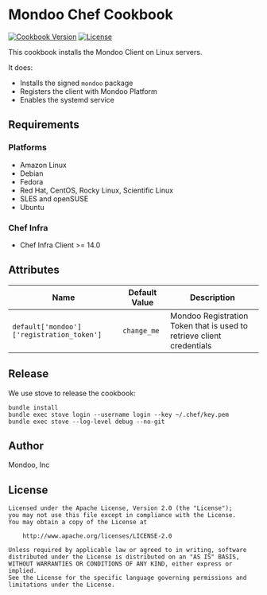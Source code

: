 # Mondoo Chef Cookbook

[![Cookbook Version](https://img.shields.io/cookbook/v/mondoo.svg)](https://supermarket.chef.io/cookbooks/mondoo)
[![License](https://img.shields.io/badge/License-Apache%202.0-green.svg)](https://opensource.org/licenses/Apache-2.0)

This cookbook installs the Mondoo Client on Linux servers.

It does:

* Installs the signed `mondoo` package
* Registers the client with Mondoo Platform
* Enables the systemd service

## Requirements

### Platforms

* Amazon Linux
* Debian
* Fedora
* Red Hat, CentOS, Rocky Linux, Scientific Linux
* SLES and openSUSE
* Ubuntu

### Chef Infra

* Chef Infra Client >= 14.0

## Attributes

| Name           | Default Value | Description                        |
| -------------- | ------------- | -----------------------------------|
| `default['mondoo']['registration_token']` | `change_me` | Mondoo Registration Token that is used to retrieve client credentials

## Release

We use stove to release the cookbook:

```
bundle install
bundle exec stove login --username login --key ~/.chef/key.pem
bundle exec stove --log-level debug --no-git
```

## Author

Mondoo, Inc

## License

```text
Licensed under the Apache License, Version 2.0 (the "License");
you may not use this file except in compliance with the License.
You may obtain a copy of the License at

    http://www.apache.org/licenses/LICENSE-2.0

Unless required by applicable law or agreed to in writing, software
distributed under the License is distributed on an "AS IS" BASIS,
WITHOUT WARRANTIES OR CONDITIONS OF ANY KIND, either express or implied.
See the License for the specific language governing permissions and
limitations under the License.
```
